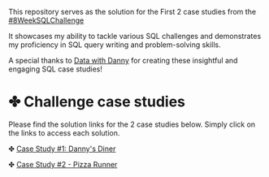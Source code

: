 This repository serves as the solution for the First 2 case studies from the [#8WeekSQLChallenge](https://8weeksqlchallenge.com/)

It showcases my ability to tackle various SQL challenges and demonstrates my proficiency in SQL query writing and problem-solving skills.

A special thanks to [Data with Danny](https://www.linkedin.com/company/datawithdanny/) for creating these insightful and engaging SQL case studies! 

# ✤ Challenge case studies
Please find the solution links for the 2 case studies below. Simply click on the links to access each solution.

✤ [Case Study #1: Danny's Diner](https://github.com/kartikeychauhan12/8-Week-SQL-Challenge/tree/main/Case%20Study%20%231%20-%20Danny's%20Diner)

✤ [Case Study #2 - Pizza Runner](https://github.com/kartikeychauhan12/8-Week-SQL-Challenge/tree/main/Case%20Study%20%232%20-%20Pizza%20Runner)
